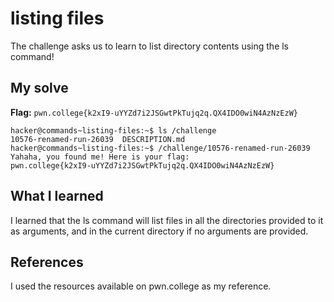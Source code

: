 # listing files
The challenge asks us to learn to list directory contents using the ls command!

## My solve
**Flag:** `pwn.college{k2xI9-uYYZd7i2JSGwtPkTujq2q.QX4IDO0wiN4AzNzEzW}`

```
hacker@commands~listing-files:~$ ls /challenge
10576-renamed-run-26039  DESCRIPTION.md
hacker@commands~listing-files:~$ /challenge/10576-renamed-run-26039
Yahaha, you found me! Here is your flag:
pwn.college{k2xI9-uYYZd7i2JSGwtPkTujq2q.QX4IDO0wiN4AzNzEzW}
```

## What I learned
I learned that the ls command will list files in all the directories provided to it as arguments, and in the current directory if no arguments are provided.

## References 
I used the resources available on pwn.college as my reference.
